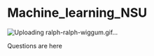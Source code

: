 # Machine_learning_NSU

![Uploading ralph-ralph-wiggum.gif…]()

<a  href = "https://github.com/benmasud/Machine_learning_NSU/tree/main/Lab%20work%20sheet" style="text-decoration:none"> Questions are here </a>
